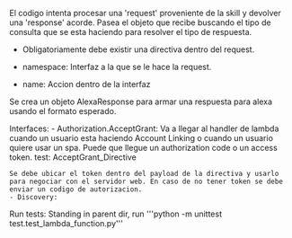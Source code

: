 El codigo intenta procesar una 'request' proveniente de la skill y devolver una 'response' acorde. Pasea el objeto que recibe buscando el tipo de consulta que se esta haciendo para resolver el tipo de respuesta. 

- Obligatoriamente debe existir una directiva dentro del request. 

- namespace: Interfaz a la que se le hace la request. 
- name: Accion dentro de la interfaz

Se crea un objeto AlexaResponse para armar una respuesta para alexa usando el formato esperado. 

Interfaces: 
    - Authorization.AcceptGrant: Va a llegar al handler de lambda cuando un usuario esta haciendo Account Linking o cuando un usuario quiere usar un spa. Puede que llegue un authorization code o un access token. test: AcceptGrant_Directive
    
    Se debe ubicar el token dentro del payload de la directiva y usarlo para negociar con el servidor web. En caso de no tener token se debe enviar un codigo de autorizacion. 
    - Discovery:



Run tests:
    Standing in parent dir, run '''python -m unittest test.test_lambda_function.py'''
